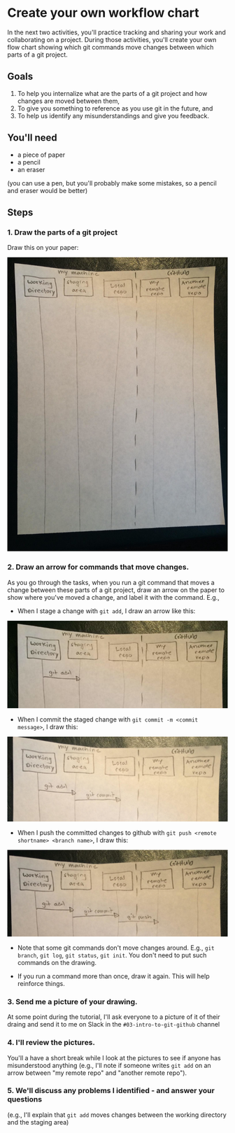 # Create your own workflow chart

In the next two activities, you'll practice tracking and sharing your work and collaborating on a project.
During those activities, you'll create your own flow chart showing which git commands move changes between which parts of a git project.

## Goals
1. To help you internalize what are the parts of a git project and how changes are moved between them, 
2. To give you something to reference as you use git in the future, and
3. To help us identify any misunderstandings and give you feedback.

## You'll need
- a piece of paper
- a pencil
- an eraser

(you can use a pen, but you'll probably make some mistakes, so a pencil and eraser would be better)

## Steps
### 1. Draw the parts of a git project
Draw this on your paper:

![](../figures/workflow-drawing.png)

### 2. Draw an arrow for commands that move changes.
As you go through the tasks, when you run a git command that moves a change between these parts of a git project, draw an arrow on the paper to show where you've moved a change, and label it with the command. E.g.,
  - When I stage a change with `git add`, I draw an arrow like this:
  
  ![](../figures/workflow-drawing-with-git-add.png)

  - When I commit the staged change with `git commit -m <commit message>`, I draw this:
  
  ![](../figures/workflow-drawing-with-git-add-commit.png)

  - When I push the committed changes to github with `git push <remote shortname> <branch name>`, I draw this:

  ![](../figures/workflow-drawing-with-git-add-commit-push.png)

  - Note that some git commands don't move changes around. E.g., `git branch`, `git log`, `git status`, `git init`. You don't need to put such commands on the drawing. 

  - If you run a command more than once, draw it again. This will help reinforce things.

### 3. Send me a picture of your drawing.
At some point during the tutorial, I'll ask everyone to a picture of it of their draing and send it to me on Slack in the
`#03-intro-to-git-github` channel

### 4. I'll review the pictures.
You'll a have a short break while I look at the pictures to see if anyone has misunderstood anything (e.g., I'll note if someone writes `git add` on an arrow between "my remote repo" and "another remote repo").

### 5. We'll discuss any problems I identified - and answer your questions
(e.g., I'll explain that `git add` moves changes between the working directory and the staging area) 
